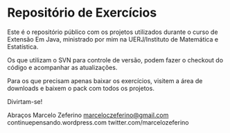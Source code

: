 # **Repositório de Exercícios** #

Este é o repositório público com os projetos utilizados durante o curso de Extensão Em Java, ministrado por mim na UERJ/Instituto de Matemática e Estatística.

Os que utilizam o SVN para controle de versão, podem fazer o checkout do código e acompanhar as atualizações.

Para os que precisam apenas baixar os exercícios, visitem a área de downloads e baixem o pack com todos os projetos.


Divirtam-se!

Abraços
Marcelo Zeferino
marceloczeferino@gmail.com
continuepensando.wordpress.com
twitter.com/marcelozeferino